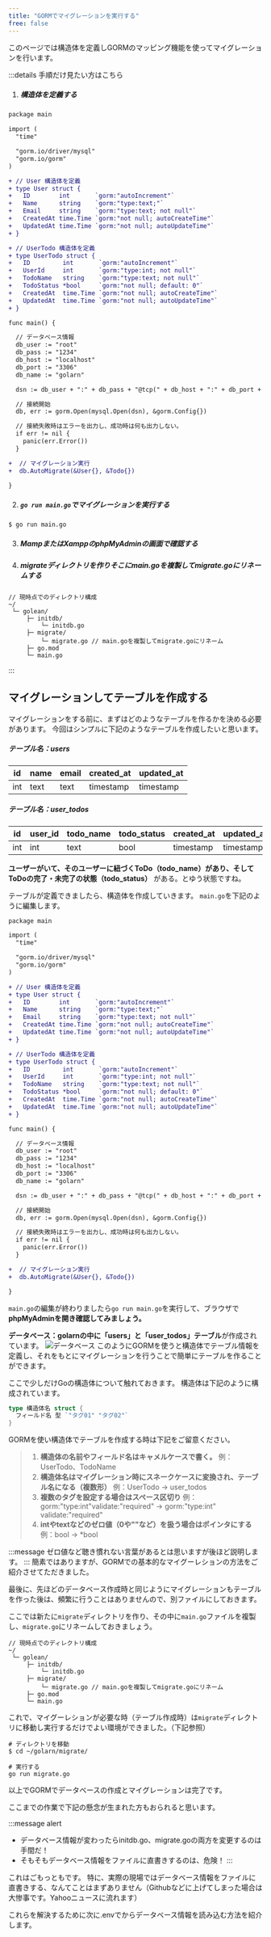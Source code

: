 ```yaml
---
title: "GORMでマイグレーションを実行する"
free: false
---
```


このページでは構造体を定義しGORMのマッピング機能を使ってマイグレーションを行います。
<!-- Step -->
:::details 手順だけ見たい方はこちら
1. ##### 構造体を定義する
```diff go:main.go
package main

import (
  "time"

  "gorm.io/driver/mysql"
  "gorm.io/gorm"
)

+ // User 構造体を定義
+ type User struct {
+   ID        int       `gorm:"autoIncrement"`
+   Name      string    `gorm:"type:text;"`
+   Email     string    `gorm:"type:text; not null"`
+   CreatedAt time.Time `gorm:"not null; autoCreateTime"`
+   UpdatedAt time.Time `gorm:"not null; autoUpdateTime"`
+ }

+ // UserTodo 構造体を定義
+ type UserTodo struct {
+   ID         int       `gorm:"autoIncrement"`
+   UserId     int       `gorm:"type:int; not null"`
+   TodoName   string    `gorm:"type:text; not null"`
+   TodoStatus *bool     `gorm:"not null; default: 0"`
+   CreatedAt  time.Time `gorm:"not null; autoCreateTime"`
+   UpdatedAt  time.Time `gorm:"not null; autoUpdateTime"`
+ }

func main() {

  // データベース情報
  db_user := "root"
  db_pass := "1234"
  db_host := "localhost"
  db_port := "3306"
  db_name := "golarn"

  dsn := db_user + ":" + db_pass + "@tcp(" + db_host + ":" + db_port + ")/" + db_name + "?charset=utf8mb4&parseTime=True&loc=Local"

  // 接続開始
  db, err := gorm.Open(mysql.Open(dsn), &gorm.Config{})

  // 接続失敗時はエラーを出力し、成功時は何も出力しない。
  if err != nil {
    panic(err.Error())
  }

+  // マイグレーション実行
+  db.AutoMigrate(&User{}, &Todo{})

}

```
2. ##### `go run main.go`でマイグレーションを実行する
```
$ go run main.go
```
3. ##### MampまたはXamppのphpMyAdminの画面で確認する
4. ##### migrateディレクトリを作りそこにmain.goを複製してmigrate.goにリネームする
```
// 現時点でのディレクトリ構成
~/
 └─ golean/
     ├─ initdb/
         └─ initdb.go
     ├─ migrate/
         └─ migrate.go // main.goを複製してmigrate.goにリネーム
     ├─ go.mod
     └─ main.go
```
:::

## マイグレーションしてテーブルを作成する
マイグレーションをする前に、まずはどのようなテーブルを作るかを決める必要があります。
今回はシンプルに下記のようなテーブルを作成したいと思います。

##### テーブル名：users
| id | name | email | created_at | updated_at |
| ---- | ---- | ---- | ---- | ---- |
| int | text | text | timestamp | timestamp |

##### テーブル名：user_todos
| id | user_id | todo_name | todo_status | created_at | updated_at |
| ---- | ---- | ---- | ---- | ---- | ---- |
| int | int | text | bool | timestamp | timestamp |

**ユーザーがいて、そのユーザーに紐づくToDo（todo_name）があり、そしてToDoの完了・未完了の状態（todo_status）** がある。とゆう状態ですね。

テーブルが定義できましたら、構造体を作成していきます。
`main.go`を下記のように編集します。

```diff go:main.go
package main

import (
  "time"

  "gorm.io/driver/mysql"
  "gorm.io/gorm"
)

+ // User 構造体を定義
+ type User struct {
+   ID        int       `gorm:"autoIncrement"`
+   Name      string    `gorm:"type:text;"`
+   Email     string    `gorm:"type:text; not null"`
+   CreatedAt time.Time `gorm:"not null; autoCreateTime"`
+   UpdatedAt time.Time `gorm:"not null; autoUpdateTime"`
+ }

+ // UserTodo 構造体を定義
+ type UserTodo struct {
+   ID         int       `gorm:"autoIncrement"`
+   UserId     int       `gorm:"type:int; not null"`
+   TodoName   string    `gorm:"type:text; not null"`
+   TodoStatus *bool     `gorm:"not null; default: 0"`
+   CreatedAt  time.Time `gorm:"not null; autoCreateTime"`
+   UpdatedAt  time.Time `gorm:"not null; autoUpdateTime"`
+ }

func main() {

  // データベース情報
  db_user := "root"
  db_pass := "1234"
  db_host := "localhost"
  db_port := "3306"
  db_name := "golarn"

  dsn := db_user + ":" + db_pass + "@tcp(" + db_host + ":" + db_port + ")/" + db_name + "?charset=utf8mb4&parseTime=True&loc=Local"

  // 接続開始
  db, err := gorm.Open(mysql.Open(dsn), &gorm.Config{})

  // 接続失敗時はエラーを出力し、成功時は何も出力しない。
  if err != nil {
    panic(err.Error())
  }

+  // マイグレーション実行
+  db.AutoMigrate(&User{}, &Todo{})

}

```
`main.go`の編集が終わりましたら```go run main.go```を実行して、ブラウザで**phpMyAdminを開き確認してみましょう。**

**データベース：golarnの中に「users」と「user_todos」テーブル**が作成されています。
![データベース](https://storage.googleapis.com/zenn-user-upload/87180ac99d6d-20220223.png)
このようにGORMを使うと構造体でテーブル情報を定義し、それをもとにマイグレーションを行うことで簡単にテーブルを作ることができます。

ここで少しだけGoの構造体について触れておきます。
構造体は下記のように構成されています。
```go
type 構造体名 struct {
  フィールド名 型 `"タグ01" "タグ02"`
}
```
GORMを使い構造体でテーブルを作成する時は下記をご留意ください。

> 1. **構造体の名前やフィールド名はキャメルケースで書く。**
> 例：UserTodo、TodoName
> 2. **構造体名はマイグレーション時にスネークケースに変換され、テーブル名になる（複数形）**
> 例：UserTodo → user_todos
> 3. **複数のタグを設定する場合はスペース区切り**
> 例：gorm:"type:int"validate:"required" → gorm:"type:int" validate:"required"
> 4. **intやtextなどのゼロ値（0や""など）を扱う場合はポインタにする**
> 例：bool → *bool

:::message
ゼロ値など聴き慣れない言葉があるとは思いますが後ほど説明します。
:::
簡素ではありますが、GORMでの基本的なマイグーレションの方法をご紹介させてただきました。

最後に、先ほどのデータベース作成時と同じようにマイグレーションもテーブルを作った後は、頻繁に行うことはありませんので、別ファイルにしておきます。

ここでは新たに`migrate`ディレクトリを作り、その中に`main.go`ファイルを複製し、`migrate.go`にリネームしておきましょう。

```
// 現時点でのディレクトリ構成
~/
 └─ golean/
     ├─ initdb/
         └─ initdb.go
     ├─ migrate/
         └─ migrate.go // main.goを複製してmigrate.goにリネーム
     ├─ go.mod
     └─ main.go
```

これで、マイグーレションが必要な時（テーブル作成時）は`migrate`ディレクトリに移動し実行するだけでよい環境ができました。（下記参照）
```
# ディレクトリを移動
$ cd ~/golarn/migrate/

# 実行する
go run migrate.go
```

以上でGORMでデータベースの作成とマイグレーションは完了です。

ここまでの作業で下記の懸念が生まれた方もおられると思います。

:::message alert
- データベース情報が変わったらinitdb.go、migrate.goの両方を変更するのは手間だ！
- そもそもデータベース情報をファイルに直書きするのは、危険！
:::

これはごもっともです。
特に、実際の現場ではデータベース情報をファイルに直書きする、なんてことはまずありません（Githubなどに上げてしまった場合は大惨事です。Yahooニュースに流れます）

これらを解決するために次に.envでからデータベース情報を読み込む方法を紹介します。
